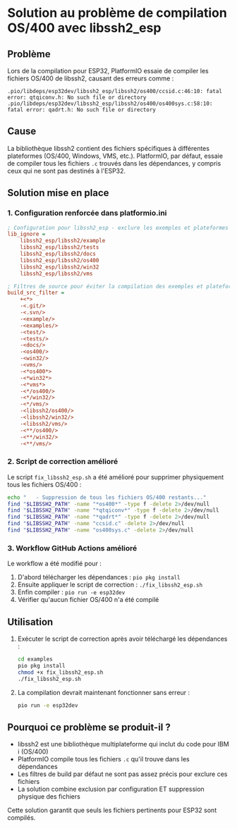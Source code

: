 # Solution au problème de compilation OS/400 avec libssh2_esp

## Problème
Lors de la compilation pour ESP32, PlatformIO essaie de compiler les fichiers OS/400 de libssh2, causant des erreurs comme :
```
.pio/libdeps/esp32dev/libssh2_esp/libssh2/os400/ccsid.c:46:10: fatal error: qtqiconv.h: No such file or directory
.pio/libdeps/esp32dev/libssh2_esp/libssh2/os400/os400sys.c:58:10: fatal error: qadrt.h: No such file or directory
```

## Cause
La bibliothèque libssh2 contient des fichiers spécifiques à différentes plateformes (OS/400, Windows, VMS, etc.). PlatformIO, par défaut, essaie de compiler tous les fichiers `.c` trouvés dans les dépendances, y compris ceux qui ne sont pas destinés à l'ESP32.

## Solution mise en place

### 1. Configuration renforcée dans platformio.ini
```ini
; Configuration pour libssh2_esp - exclure les exemples et plateformes non-ESP32
lib_ignore =
    libssh2_esp/libssh2/example
    libssh2_esp/libssh2/tests
    libssh2_esp/libssh2/docs
    libssh2_esp/libssh2/os400
    libssh2_esp/libssh2/win32
    libssh2_esp/libssh2/vms

; Filtres de source pour éviter la compilation des exemples et plateformes non-ESP32
build_src_filter =
    +<*>
    -<.git/>
    -<.svn/>
    -<example/>
    -<examples/>
    -<test/>
    -<tests/>
    -<docs/>
    -<os400/>
    -<win32/>
    -<vms/>
    -<*os400*>
    -<*win32*>
    -<*vms*>
    -<*/os400/>
    -<*/win32/>
    -<*/vms/>
    -<libssh2/os400/>
    -<libssh2/win32/>
    -<libssh2/vms/>
    -<**/os400/>
    -<**/win32/>
    -<**/vms/>
```

### 2. Script de correction amélioré
Le script `fix_libssh2_esp.sh` a été amélioré pour supprimer physiquement tous les fichiers OS/400 :
```bash
echo "   - Suppression de tous les fichiers OS/400 restants..."
find "$LIBSSH2_PATH" -name "*os400*" -type f -delete 2>/dev/null
find "$LIBSSH2_PATH" -name "*qtqiconv*" -type f -delete 2>/dev/null
find "$LIBSSH2_PATH" -name "*qadrt*" -type f -delete 2>/dev/null
find "$LIBSSH2_PATH" -name "ccsid.c" -delete 2>/dev/null
find "$LIBSSH2_PATH" -name "os400sys.c" -delete 2>/dev/null
```

### 3. Workflow GitHub Actions amélioré
Le workflow a été modifié pour :
1. D'abord télécharger les dépendances : `pio pkg install`
2. Ensuite appliquer le script de correction : `./fix_libssh2_esp.sh`
3. Enfin compiler : `pio run -e esp32dev`
4. Vérifier qu'aucun fichier OS/400 n'a été compilé

## Utilisation
1. Exécuter le script de correction après avoir téléchargé les dépendances :
   ```bash
   cd examples
   pio pkg install
   chmod +x fix_libssh2_esp.sh
   ./fix_libssh2_esp.sh
   ```

2. La compilation devrait maintenant fonctionner sans erreur :
   ```bash
   pio run -e esp32dev
   ```

## Pourquoi ce problème se produit-il ?
- libssh2 est une bibliothèque multiplateforme qui inclut du code pour IBM i (OS/400)
- PlatformIO compile tous les fichiers `.c` qu'il trouve dans les dépendances
- Les filtres de build par défaut ne sont pas assez précis pour exclure ces fichiers
- La solution combine exclusion par configuration ET suppression physique des fichiers

Cette solution garantit que seuls les fichiers pertinents pour ESP32 sont compilés.
